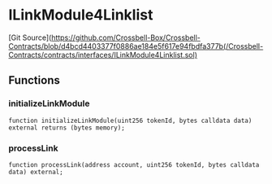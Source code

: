 # ILinkModule4Linklist
[Git Source](https://github.com/Crossbell-Box/Crossbell-Contracts/blob/d4bcd4403377f0886ae184e5f617e94fbdfa377b(/Crossbell-Contracts/contracts/interfaces/ILinkModule4Linklist.sol)


## Functions
### initializeLinkModule


```solidity
function initializeLinkModule(uint256 tokenId, bytes calldata data) external returns (bytes memory);
```

### processLink


```solidity
function processLink(address account, uint256 tokenId, bytes calldata data) external;
```

